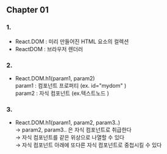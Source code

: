 ## Chapter 01

### 1.
* React.DOM : 미리 만들어진 HTML 요소의 컬렉션  
* ReactDOM : 브라우저 렌더러

### 2.
* React.DOM.h1(param1, param2)  
  param1 : 컴포넌트 프로퍼티 (ex. id="mydom" )  
  param2 : 자식 컴포넌트 (ex.텍스트노드 )

### 3.
* React.DOM.h1(param1, param2, param3..)  
→ param2, param3.. 은 자식 컴포넌트로 취급한다  
→ 자식 컴포넌트를 같은 위상으로 나열할 수 있다  
→ 자식 컴포넌트 아래에 또다른 자식 컴포넌트로 중첩시킬 수 있다
